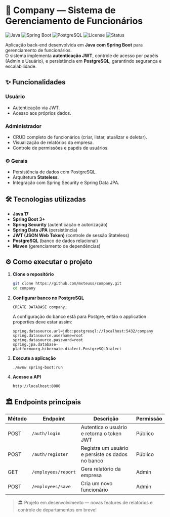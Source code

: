 # 🏢 Company — Sistema de Gerenciamento de Funcionários

![Java](https://img.shields.io/badge/Java-17-orange)
![Spring Boot](https://img.shields.io/badge/Spring%20Boot-3.3.0-brightgreen)
![PostgreSQL](https://img.shields.io/badge/Database-PostgreSQL-blue)
![License](https://img.shields.io/badge/License-MIT-lightgrey)
![Status](https://img.shields.io/badge/Status-Em%20Desenvolvimento-yellow)


Aplicação back-end desenvolvida em **Java com Spring Boot** para gerenciamento de funcionários.  
O sistema implementa **autenticação JWT**, controle de acesso por papéis (Admin e Usuário), e persistência em **PostgreSQL**, garantindo segurança e escalabilidade.


## ✨ Funcionalidades

### Usuário
- Autenticação via JWT.
- Acesso aos próprios dados.

### Administrador
- CRUD completo de funcionários (criar, listar, atualizar e deletar).
- Visualização de relatórios da empresa.
- Controle de permissões e papéis de usuários.

### ⚙️ Gerais
- Persistência de dados com PostgreSQL.
- Arquitetura **Stateless**.
- Integração com Spring Security e Spring Data JPA.

## 🛠️ Tecnologias utilizadas
- **Java 17**
- **Spring Boot 3+**
- **Spring Security** (autenticação e autorização)
- **Spring Data JPA** (persistência)
- **JWT (JSON Web Token)** (controle de sessão Stateless)
- **PostgreSQL** (banco de dados relacional)
- **Maven** (gerenciamento de dependências)

## ⚙️ Como executar o projeto

1. **Clone o repositório**
   ```bash
   git clone https://github.com/mxteuss/company.git
   cd company


2. **Configurar banco no PostgreSQL**
   ```shell
   CREATE DATABASE company;
   ```
   A configuração do banco está para Postgre, então o application properties deve estar assim:
    ```properties
   spring.datasource.url=jdbc:postgresql://localhost:5432/company
   spring.datasource.username=root
   spring.datasource.password=root
   spring.jpa.database-platform=org.hibernate.dialect.PostgreSQLDialect
   ```
 
3. **Execute a aplicação**
   ```shell
   ./mvnw spring-boot:run
   ```

4. **Acesse a API**
   ```shell
   http://localhost:8080   
   ```

## 🏛️ Endpoints principais

| Método | Endpoint | Descrição | Permissão |
|--------|-----------|------------|------------|
| POST | `/auth/login` | Autentica o usuário e retorna o token JWT | Público |
| POST | `/auth/register` | Registra um usuário e persiste os dados no banco | Público |
| GET | `/employees/report` | Gera relatório da empresa | Admin |
| POST | `/employees/save` | Cria um novo funcionário | Admin |





> 🏛️ Projeto em desenvolvimento — novas features de relatórios e controle de departamentos em breve!

